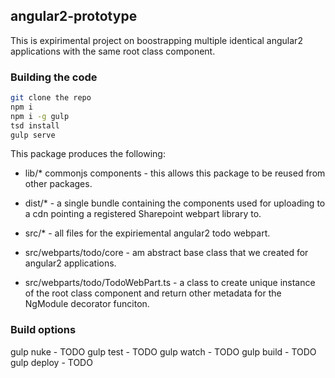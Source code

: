 ## angular2-prototype

This is expirimental project on boostrapping multiple identical angular2 applications with the same root class component.


### Building the code

```bash
git clone the repo
npm i
npm i -g gulp
tsd install
gulp serve
```

This package produces the following:

* lib/* commonjs components - this allows this package to be reused from other packages.
* dist/* - a single bundle containing the components used for uploading to a cdn pointing a registered Sharepoint webpart library to.
* src/* - all files for the expiriemental angular2 todo webpart.

* src/webparts/todo/core - am abstract base class that we created for angular2 applications.
* src/webparts/todo/TodoWebPart.ts - a class to create unique instance of the root class component and return other metadata for the NgModule decorator funciton.

### Build options

gulp nuke - TODO
gulp test - TODO
gulp watch - TODO
gulp build - TODO
gulp deploy - TODO
